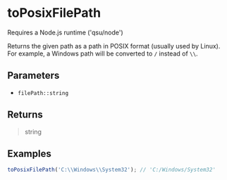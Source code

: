# toPosixFilePath <Badge type="tip" text="JavaScript" />

<span class="node-required">Requires a Node.js runtime ('qsu/node')</span>

Returns the given path as a path in POSIX format (usually used by Linux). For example, a Windows path will be converted to `/` instead of `\\`.

## Parameters

- `filePath::string`

## Returns

> string

## Examples

```javascript
toPosixFilePath('C:\\Windows\\System32'); // 'C:/Windows/System32'
```
